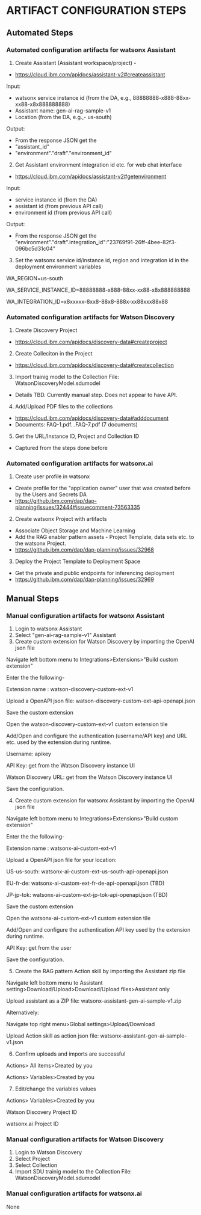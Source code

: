
# ARTIFACT CONFIGURATION STEPS

## Automated Steps

### Automated configuration artifacts for watsonx Assistant

1.	Create Assistant (Assistant workspace/project) - 
- https://cloud.ibm.com/apidocs/assistant-v2#createassistant

Input:
- watsonx service instance id (from the DA, e.g., 88888888-x888-88xx-xx88-x8x888888888)
- Assistant name: gen-ai-rag-sample-v1
- Location (from the DA, e.g.,- us-south)

Output:
- From the response JSON get the 
- "assistant_id"
- "environment"."draft"."environment_id"


2. Get Assistant environment integration id etc. for web chat interface
- https://cloud.ibm.com/apidocs/assistant-v2#getenvironment

Input: 
- service instance id (from the DA)
- assistant id (from previous API call)
- environment id (from previous API call)

Output:
- From the response JSON get the "environment"."draft".integration_id":"23769f91-26ff-4bee-82f3-096bc5d31c04"


3. Set the watsonx service id/instance id, region and integration id in the deployment environment variables

WA_REGION=us-south

WA_SERVICE_INSTANCE_ID=88888888-x888-88xx-xx88-x8x888888888

WA_INTEGRATION_ID=x8xxxxx-8xx8-88x8-888x-xx88xxx88x88


### Automated configuration artifacts for Watson Discovery

1.	Create Discovery Project
- https://cloud.ibm.com/apidocs/discovery-data#createproject

2.	Create Colleciton in the Project
- https://cloud.ibm.com/apidocs/discovery-data#createcollection

3.	Import trainig model to the Collection
File: WatsonDiscoveryModel.sdumodel
- Details TBD. Currently manual step. Does not appear to have API.

4.	Add/Upload PDF files to the collections
- https://cloud.ibm.com/apidocs/discovery-data#adddocument
- Documents: FAQ-1.pdf...FAQ-7.pdf (7 documents)

5.	Get the URL/Instance ID, Project and Collection ID
- Captured from the steps done before


### Automated configuration artifacts for watsonx.ai

1.	Create user profile in watsonx
- Create profile for the "application owner" user that was created before by the Users and Secrets DA 
- https://github.ibm.com/dap/dap-planning/issues/32444#issuecomment-73563335

2.	Create watsonx Project with artifacts
- Associate Object Storage and Machine Learning
- Add the RAG enabler pattern assets - Project Template, data sets etc. to the watsonx Project.
- https://github.ibm.com/dap/dap-planning/issues/32968

3.	Deploy the Project Template to Deployment Space
- Get the private and public endpoints for inferencing deployment
- https://github.ibm.com/dap/dap-planning/issues/32969

## Manual Steps

### Manual configuration artifacts for watsonx Assistant


1. Login to watsonx Assistant 
2. Select "gen-ai-rag-sample-v1" Assistant
3. Create custom extension for Watson Discovery by importing the OpenAI json file

Navigate left bottom menu to Integrations>Extensions>"Build custom extension"

Enter the the following-

Extension name : watson-discovery-custom-ext-v1

Upload a OpenAPI json file: watson-discovery-custom-ext-api-openapi.json

Save the custom extension

Open the watson-discovery-custom-ext-v1 custom extension tile

Add/Open and configure the authentication (username/API key) and URL etc. used by the extension during runtime. 

Username: apikey

API Key: get from the Watson Discovery instance UI

Watson Discovery URL: get from the Watson Discovery instance UI

Save the configuration.


4. Create custom extension for watsonx Assistant by importing the OpenAI json file

Navigate left bottom menu to Integrations>Extensions>"Build custom extension"

Enter the the following-

Extension name : watsonx-ai-custom-ext-v1

Upload a OpenAPI json file for your location: 

US-us-south: watsonx-ai-custom-ext-us-south-api-openapi.json 

EU-fr-de: watsonx-ai-custom-ext-fr-de-api-openapi.json (TBD)

JP-jp-tok: watsonx-ai-custom-ext-jp-tok-api-openapi.json (TBD)

Save the custom extension

Open the watsonx-ai-custom-ext-v1 custom extension tile

Add/Open and configure the authentication API key used by the extension during runtime. 

API Key: get from the user

Save the configuration.

5. Create the RAG pattern Action skill by importing the Assistant zip file

Navigate left bottom menu to Assistant setting>Download/Upload>Download/Upload files>Assistant only

Upload assistant as a ZIP file: watsonx-assistant-gen-ai-sample-v1.zip

Alternatively:

Navigate top right menu>Global settings>Upload/Download

Upload Action skill as action json file: watsonx-assistant-gen-ai-sample-v1.json

6. Confirm uploads and imports are successful

Actions> All items>Created by you

Actions> Variables>Created by you

7. Edit/change the variables values

Actions> Variables>Created by you

Watson Discovery Project ID

watsonx.ai Project ID



### Manual configuration artifacts for Watson Discovery
1. Login to  Watson Discovery
2. Select Project 
3. Select Collection
4. Import SDU trainig model to the Collection
File: WatsonDiscoveryModel.sdumodel

### Manual configuration artifacts for watsonx.ai
None

